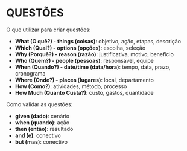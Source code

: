 # QUESTÕES

O que utilizar para criar questões:

* **What (O quê?) - things (coisas)**: objetivo, ação, etapas, descrição
* **Which (Qual?) - options (opções)**: escolha, seleção
* **Why (Porquê?) - reason (razão)**: justificativa, motivo, benefício
* **Who (Quem?) - people (pessoas)**: responsável, equipe
* **When (Quando?) - date/time (data/hora)**: tempo, data, prazo, cronograma
* **Where (Onde?) - places (lugares)**: local, departamento
* **How (Como?)**: atividades, método, processo
* **How Much (Quanto Custa?)**: custo, gastos, quantidade

Como validar as questões:

* **given (dado)**: cenário
* **when (quando)**: ação
* **then (então)**: resultado
* **and (e)**: conectivo
* **but (mas)**: conectivo
